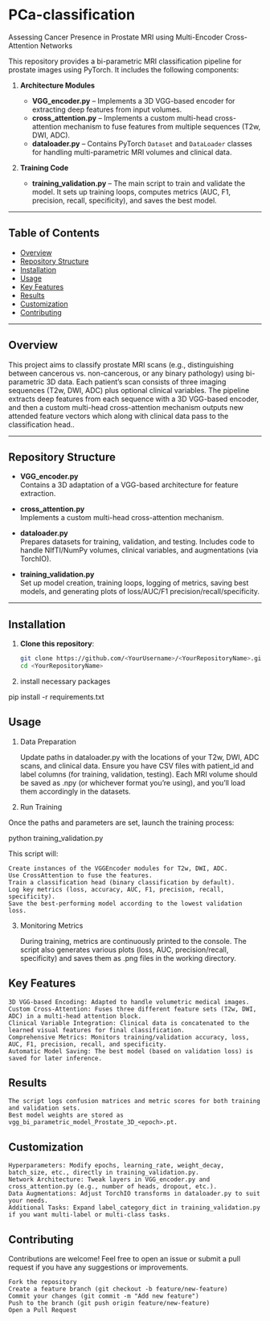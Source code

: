 # PCa-classification
Assessing Cancer Presence in Prostate MRI using Multi-Encoder Cross-Attention Networks

This repository provides a bi-parametric MRI classification pipeline for prostate images using PyTorch. It includes the following components:

1. **Architecture Modules**  
   - **VGG_encoder.py** – Implements a 3D VGG-based encoder for extracting deep features from input volumes.  
   - **cross_attention.py** – Implements a custom multi-head cross-attention mechanism to fuse features from multiple sequences (T2w, DWI, ADC).  
   - **dataloader.py** – Contains PyTorch `Dataset` and `DataLoader` classes for handling multi-parametric MRI volumes and clinical data.

2. **Training Code**  
   - **training_validation.py** – The main script to train and validate the model. It sets up training loops, computes metrics (AUC, F1, precision, recall, specificity), and saves the best model.

---

## Table of Contents

- [Overview](#overview)
- [Repository Structure](#repository-structure)
- [Installation](#installation)
- [Usage](#usage)
- [Key Features](#key-features)
- [Results](#results)
- [Customization](#customization)
- [Contributing](#contributing)

---

## Overview

This project aims to classify prostate MRI scans (e.g., distinguishing between cancerous vs. non-cancerous, or any binary pathology) using bi-parametric 3D data. Each patient’s scan consists of three imaging sequences (T2w, DWI, ADC) plus optional clinical variables. The pipeline extracts deep features from each sequence with a 3D VGG-based encoder, and then a custom multi-head cross-attention mechanism outputs new attended feature vectors which along with clinical data pass to the classification head..

---

## Repository Structure

- **VGG_encoder.py**  
  Contains a 3D adaptation of a VGG-based architecture for feature extraction.  

- **cross_attention.py**  
  Implements a custom multi-head cross-attention mechanism.

- **dataloader.py**  
  Prepares datasets for training, validation, and testing. Includes code to handle NIfTI/NumPy volumes, clinical variables, and augmentations (via TorchIO).

- **training_validation.py**  
  Set up model creation, training loops, logging of metrics, saving best models, and generating plots of loss/AUC/F1 precision/recall/specificity.

---

## Installation

1. **Clone this repository**:
   ```bash
   git clone https://github.com/<YourUsername>/<YourRepositoryName>.git
   cd <YourRepositoryName>

2. install necessary packages

pip install -r requirements.txt



## Usage
1. Data Preparation

    Update paths in dataloader.py with the locations of your T2w, DWI, ADC scans, and clinical data.
    Ensure you have CSV files with patient_id and label columns (for training, validation, testing).
    Each MRI volume should be saved as .npy (or whichever format you’re using), and you’ll load them accordingly in the datasets.

2. Run Training

Once the paths and parameters are set, launch the training process:

python training_validation.py

This script will:

    Create instances of the VGGEncoder modules for T2w, DWI, ADC.
    Use CrossAttention to fuse the features.
    Train a classification head (binary classification by default).
    Log key metrics (loss, accuracy, AUC, F1, precision, recall, specificity).
    Save the best-performing model according to the lowest validation loss.

3. Monitoring Metrics

    During training, metrics are continuously printed to the console.
    The script also generates various plots (loss, AUC, precision/recall, specificity) and saves them as .png files in the working directory.

## Key Features

    3D VGG-based Encoding: Adapted to handle volumetric medical images.
    Custom Cross-Attention: Fuses three different feature sets (T2w, DWI, ADC) in a multi-head attention block.
    Clinical Variable Integration: Clinical data is concatenated to the learned visual features for final classification.
    Comprehensive Metrics: Monitors training/validation accuracy, loss, AUC, F1, precision, recall, and specificity.
    Automatic Model Saving: The best model (based on validation loss) is saved for later inference.

## Results

    The script logs confusion matrices and metric scores for both training and validation sets.
    Best model weights are stored as vgg_bi_parametric_model_Prostate_3D_<epoch>.pt.

## Customization

    Hyperparameters: Modify epochs, learning_rate, weight_decay, batch_size, etc., directly in training_validation.py.
    Network Architecture: Tweak layers in VGG_encoder.py and cross_attention.py (e.g., number of heads, dropout, etc.).
    Data Augmentations: Adjust TorchIO transforms in dataloader.py to suit your needs.
    Additional Tasks: Expand label_category_dict in training_validation.py if you want multi-label or multi-class tasks.

## Contributing

Contributions are welcome! Feel free to open an issue or submit a pull request if you have any suggestions or improvements.

    Fork the repository
    Create a feature branch (git checkout -b feature/new-feature)
    Commit your changes (git commit -m "Add new feature")
    Push to the branch (git push origin feature/new-feature)
    Open a Pull Request



